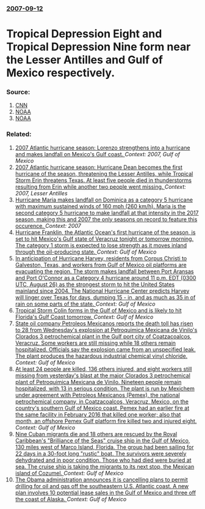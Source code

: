 ### [2007-09-12](/news/2007/09/12/index.md)

#  Tropical Depression Eight and Tropical Depression Nine form near the Lesser Antilles and Gulf of Mexico respectively. 




### Source:

1. [CNN](http://edition.cnn.com/2007/US/weather/09/12/ts.humberto/index.html?eref=rss_us)
2. [NOAA](http://www.nhc.noaa.gov/text/refresh/MIATCDAT3+shtml/121440.shtml?)
3. [NOAA](http://www.nhc.noaa.gov/text/refresh/MIATCDAT4+shtml/121447.shtml?)

### Related:

1. [ 2007 Atlantic hurricane season: Lorenzo strengthens into a hurricane and makes landfall on Mexico's Gulf coast. ](/news/2007/09/27/2007-atlantic-hurricane-season-lorenzo-strengthens-into-a-hurricane-and-makes-landfall-on-mexico-s-gulf-coast.md) _Context: 2007, Gulf of Mexico_
2. [ 2007 Atlantic hurricane season: Hurricane Dean becomes the first hurricane of the season, threatening the Lesser Antilles, while Tropical Storm Erin threatens Texas. At least five people died in thunderstorms resulting from Erin while another two people went missing. ](/news/2007/08/16/2007-atlantic-hurricane-season-hurricane-dean-becomes-the-first-hurricane-of-the-season-threatening-the-lesser-antilles-while-tropical-s.md) _Context: 2007, Lesser Antilles_
3. [Hurricane Maria makes landfall on Dominica as a category 5 hurricane with maximum sustained winds of 160 mph (260 km/h). Maria is the second category 5 hurricane to make landfall at that intensity in the 2017 season, making this and 2007 the only seasons on record to feature this occurence. ](/news/2017/09/19/hurricane-maria-makes-landfall-on-dominica-as-a-category-5-hurricane-with-maximum-sustained-winds-of-160-mph-260-km-h-maria-is-the-second.md) _Context: 2007_
4. [Hurricane Franklin, the Atlantic Ocean's first hurricane of the season, is set to hit Mexico's Gulf state of Veracruz tonight or tomorrow morning. The category 1 storm is expected to lose strength as it moves inland through the oil-producing state. ](/news/2017/08/9/hurricane-franklin-the-atlantic-ocean-s-first-hurricane-of-the-season-is-set-to-hit-mexico-s-gulf-state-of-veracruz-tonight-or-tomorrow-mo.md) _Context: Gulf of Mexico_
5. [In anticipation of Hurricane Harvey, residents from Corpus Christi to Galveston, Texas, and workers from Gulf of Mexico oil platforms are evacuating the region. The storm makes landfall between Port Aransas and Port O'Connor as a Category 4 hurricane around 11 p.m. EDT (0300 UTC, August 26) as the strongest storm to hit the United States mainland since 2004. The National Hurricane Center predicts Harvey will linger over Texas for days, dumping 15 - in, and as much as 35 in of rain on some parts of the state. ](/news/2017/08/25/in-anticipation-of-hurricane-harvey-residents-from-corpus-christi-to-galveston-texas-and-workers-from-gulf-of-mexico-oil-platforms-are-ev.md) _Context: Gulf of Mexico_
6. [Tropical Storm Colin forms in the Gulf of Mexico and is likely to hit Florida's Gulf Coast tomorrow. ](/news/2016/06/5/tropical-storm-colin-forms-in-the-gulf-of-mexico-and-is-likely-to-hit-florida-s-gulf-coast-tomorrow.md) _Context: Gulf of Mexico_
7. [State oil company Petroleos Mexicanos reports the death toll has risen to 28 from Wednesday's explosion at Petroquimica Mexicana de Vinilo's Clorados 3 petrochemical plant in the Gulf port city of Coatzacoalcos, Veracruz. Some workers are still missing while 18 others remain hospitalized. Officials say the explosion came from an unspecified leak. The plant produces the hazardous industrial chemical vinyl chloride. ](/news/2016/04/22/state-oil-company-petroleos-mexicanos-reports-the-death-toll-has-risen-to-28-from-wednesday-s-explosion-at-petroquimica-mexicana-de-vinilo-s.md) _Context: Gulf of Mexico_
8. [At least 24 people are killed, 136 others injured, and eight workers still missing from yesterday's blast at the major Clorados 3 petrochemical plant of Petroquimica Mexicana de Vinilo. Nineteen people remain hospitalized, with 13 in serious condition. The plant is run by Mexichem under agreement with Petroleos Mexicanos (Pemex), the national petrochemical company, in Coatzacoalcos, Veracruz, Mexico, on the country's southern Gulf of Mexico coast. Pemex had an earlier fire at the same facility in February 2016 that killed one worker; also that month, an offshore Pemex Gulf platform fire killed two and injured eight. ](/news/2016/04/21/at-least-24-people-are-killed-136-others-injured-and-eight-workers-still-missing-from-yesterday-s-blast-at-the-major-clorados-3-petrochemi.md) _Context: Gulf of Mexico_
9. [Nine Cuban migrants die and 18 others are rescued by the Royal Caribbean's "Brilliance of the Seas" cruise ship in the Gulf of Mexico, 130 miles west of Marco Island, Florida. The group had been sailing for 22 days in a 30-foot long "rustic" boat. The survivors were severely dehydrated and in poor condition. Those who had died were buried at sea. The cruise ship is taking the migrants to its next stop, the Mexican island of Cozumel. ](/news/2016/03/19/nine-cuban-migrants-die-and-18-others-are-rescued-by-the-royal-caribbean-s-brilliance-of-the-seas-cruise-ship-in-the-gulf-of-mexico-130-m.md) _Context: Gulf of Mexico_
10. [The Obama administration announces it is cancelling plans to permit drilling for oil and gas off the southeastern U.S. Atlantic coast. A new plan involves 10 potential lease sales in the Gulf of Mexico and three off the coast of Alaska. ](/news/2016/03/15/the-obama-administration-announces-it-is-cancelling-plans-to-permit-drilling-for-oil-and-gas-off-the-southeastern-u-s-atlantic-coast-a-new.md) _Context: Gulf of Mexico_
